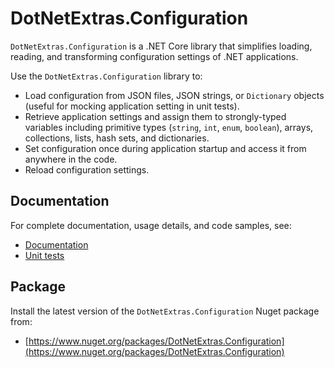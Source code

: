 # DotNetExtras.Configuration

`DotNetExtras.Configuration` is a .NET Core library that simplifies loading, reading, and transforming configuration settings of .NET applications.

Use the `DotNetExtras.Configuration` library to:

- Load configuration from JSON files, JSON strings, or `Dictionary` objects (useful for mocking application setting in unit tests).
- Retrieve application settings and assign them to strongly-typed variables including primitive types (`string`, `int`, `enum`, `boolean`), arrays, collections, lists, hash sets, and dictionaries.
- Set configuration once during application startup and access it from anywhere in the code.
- Reload configuration settings.

## Documentation
For complete documentation, usage details, and code samples, see:

- [Documentation](https://alekdavis.github.io/dotnet-extras-configuration)
- [Unit tests](https://github.com/alekdavis/dotnet-extras-configuration/tree/main/ConfigurationTests)

## Package
Install the latest version of the `DotNetExtras.Configuration` Nuget package from:

- [https://www.nuget.org/packages/DotNetExtras.Configuration](https://www.nuget.org/packages/DotNetExtras.Configuration)
